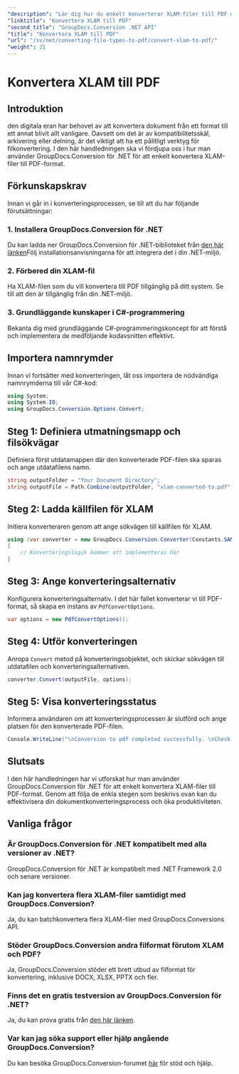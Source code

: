 ```yaml
---
"description": "Lär dig hur du enkelt konverterar XLAM-filer till PDF med GroupDocs.Conversion för .NET. Följ vår steg-för-steg-handledning för sömlös dokumentkonvertering."
"linktitle": "Konvertera XLAM till PDF"
"second_title": "GroupDocs.Conversion .NET API"
"title": "Konvertera XLAM till PDF"
"url": "/sv/net/converting-file-types-to-pdf/convert-xlam-to-pdf/"
"weight": 21
---
```


# Konvertera XLAM till PDF

## Introduktion
den digitala eran har behovet av att konvertera dokument från ett format till ett annat blivit allt vanligare. Oavsett om det är av kompatibilitetsskäl, arkivering eller delning, är det viktigt att ha ett pålitligt verktyg för filkonvertering. I den här handledningen ska vi fördjupa oss i hur man använder GroupDocs.Conversion för .NET för att enkelt konvertera XLAM-filer till PDF-format.
## Förkunskapskrav
Innan vi går in i konverteringsprocessen, se till att du har följande förutsättningar:
### 1. Installera GroupDocs.Conversion för .NET
Du kan ladda ner GroupDocs.Conversion för .NET-biblioteket från [den här länken](https://releases.groupdocs.com/conversion/net/)Följ installationsanvisningarna för att integrera det i din .NET-miljö.
### 2. Förbered din XLAM-fil
Ha XLAM-filen som du vill konvertera till PDF tillgänglig på ditt system. Se till att den är tillgänglig från din .NET-miljö.
### 3. Grundläggande kunskaper i C#-programmering
Bekanta dig med grundläggande C#-programmeringskoncept för att förstå och implementera de medföljande kodavsnitten effektivt.

## Importera namnrymder
Innan vi fortsätter med konverteringen, låt oss importera de nödvändiga namnrymderna till vår C#-kod:
```csharp
using System;
using System.IO;
using GroupDocs.Conversion.Options.Convert;
```

## Steg 1: Definiera utmatningsmapp och filsökvägar
Definiera först utdatamappen där den konverterade PDF-filen ska sparas och ange utdatafilens namn.
```csharp
string outputFolder = "Your Document Directory";
string outputFile = Path.Combine(outputFolder, "xlam-converted-to.pdf");
```
## Steg 2: Ladda källfilen för XLAM
Initiera konverteraren genom att ange sökvägen till källfilen för XLAM.
```csharp
using (var converter = new GroupDocs.Conversion.Converter(Constants.SAMPLE_XLAM))
{
    // Konverteringslogik kommer att implementeras här
}
```
## Steg 3: Ange konverteringsalternativ
Konfigurera konverteringsalternativ. I det här fallet konverterar vi till PDF-format, så skapa en instans av `PdfConvertOptions`.
```csharp
var options = new PdfConvertOptions();
```
## Steg 4: Utför konverteringen
Anropa `Convert` metod på konverteringsobjektet, och skickar sökvägen till utdatafilen och konverteringsalternativen.
```csharp
converter.Convert(outputFile, options);
```
## Steg 5: Visa konverteringsstatus
Informera användaren om att konverteringsprocessen är slutförd och ange platsen för den konverterade PDF-filen.
```csharp
Console.WriteLine("\nConversion to pdf completed successfully. \nCheck output in {0}", outputFolder);
```

## Slutsats
I den här handledningen har vi utforskat hur man använder GroupDocs.Conversion för .NET för att enkelt konvertera XLAM-filer till PDF-format. Genom att följa de enkla stegen som beskrivs ovan kan du effektivisera din dokumentkonverteringsprocess och öka produktiviteten.
## Vanliga frågor
### Är GroupDocs.Conversion för .NET kompatibelt med alla versioner av .NET?
GroupDocs.Conversion för .NET är kompatibelt med .NET Framework 2.0 och senare versioner.
### Kan jag konvertera flera XLAM-filer samtidigt med GroupDocs.Conversion?
Ja, du kan batchkonvertera flera XLAM-filer med GroupDocs.Conversions API.
### Stöder GroupDocs.Conversion andra filformat förutom XLAM och PDF?
Ja, GroupDocs.Conversion stöder ett brett utbud av filformat för konvertering, inklusive DOCX, XLSX, PPTX och fler.
### Finns det en gratis testversion av GroupDocs.Conversion för .NET?
Ja, du kan prova gratis från [den här länken](https://releases.groupdocs.com/).
### Var kan jag söka support eller hjälp angående GroupDocs.Conversion?
Du kan besöka GroupDocs.Conversion-forumet [här](https://forum.groupdocs.com/c/conversion/11) för stöd och hjälp.